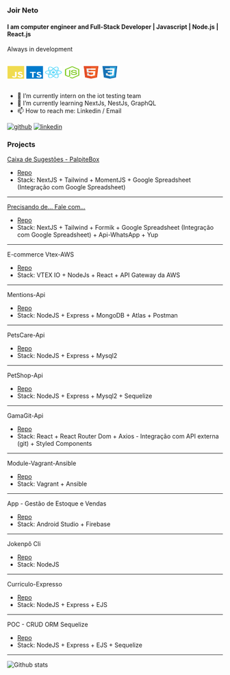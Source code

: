 ### Joir Neto

#### I am computer engineer and Full-Stack Developer | Javascript | Node.js | React.js

Always in development
<div style="display: inline_block"><br>
  <img align="center" alt="Joir-Js" height="30" width="40" src="https://raw.githubusercontent.com/devicons/devicon/master/icons/javascript/javascript-plain.svg">
  <img align="center" alt="Eduardo-Ts" height="30" width="40" src="https://raw.githubusercontent.com/devicons/devicon/master/icons/typescript/typescript-plain.svg"> 
  <img align="center" alt="Eduardo-React" height="30" width="40" src="https://raw.githubusercontent.com/devicons/devicon/master/icons/react/react-original.svg">
  <img align="center" alt="Joir-Node" height="30" width="40" src="https://raw.githubusercontent.com/devicons/devicon/master/icons/nodejs/nodejs-plain.svg">
  <img align="center" alt="Joir-HTML" height="30" width="40" src="https://raw.githubusercontent.com/devicons/devicon/master/icons/html5/html5-original.svg">
  <img align="center" alt="Joir-CSS" height="30" width="40" src="https://raw.githubusercontent.com/devicons/devicon/master/icons/css3/css3-original.svg">
</div>
<br>

- 🔭 I’m currently intern on the iot testing team
- 🌱 I’m currently learning NextJs, NestJs, GraphQL
- 📫 How to reach me: Linkedin / Email

[<img src='https://cdn.jsdelivr.net/npm/simple-icons@3.0.1/icons/github.svg' alt='github' height='40'>](https://github.com/joirneto) [<img src='https://cdn.jsdelivr.net/npm/simple-icons@3.0.1/icons/linkedin.svg' alt='linkedin' height='40'>](https://www.linkedin.com/in/joir-neto/)      

### Projects

[Caixa de Sugestões - PalpiteBox](https://palpite-box-joir-dev.vercel.app/)
- [Repo](https://github.com/joirneto/palpite_box)
- Stack: NextJS + Tailwind + MomentJS + Google Spreadsheet (Integração com Google Spreadsheet)

***

[Precisando de... Fale com...](https://precisando-de-fale-com.vercel.app/)
- [Repo](https://github.com/joirneto/PrecisandoDeFaleCom)
- Stack: NextJS + Tailwind + Formik + Google Spreadsheet (Integração com Google Spreadsheet) + Api-WhatsApp + Yup

***

E-commerce Vtex-AWS
- [Repo](https://github.com/joirneto/aws-page)
- Stack: VTEX IO + NodeJs + React + API Gateway da AWS

***

Mentions-Api
- [Repo](https://github.com/joirneto/mentions-api)
- Stack: NodeJS + Express + MongoDB + Atlas + Postman

***

PetsCare-Api
- [Repo](https://github.com/joirneto/petsCare-api)
- Stack: NodeJS + Express + Mysql2

***

PetShop-Api
- [Repo](https://github.com/joirneto/petShop-api)
- Stack: NodeJS + Express + Mysql2 + Sequelize

***

GamaGit-Api
- [Repo](https://github.com/joirneto/gamagit)
- Stack: React + React Router Dom + Axios - Integração com API externa (git) + Styled Components

***

Module-Vagrant-Ansible
- [Repo](https://github.com/joirneto/Module-Vagrant-Ansible)
- Stack: Vagrant + Ansible

***

App - Gestão de Estoque e Vendas
- [Repo](https://github.com/joirneto/app-deposito-moda-intima)
- Stack: Android Studio + Firebase

***

Jokenpô Cli
- [Repo](https://github.com/joirneto/jokenpo)
- Stack: NodeJS

***
Curriculo-Expresso
- [Repo](https://github.com/joirneto/curriculo-expresso)
- Stack: NodeJS + Express + EJS

***

POC - CRUD ORM Sequelize
- [Repo](https://github.com/joirneto/poc-crud-orm)
- Stack: NodeJS + Express + EJS + Sequelize

***

![Github stats](https://github-readme-stats.vercel.app/api?username=joirneto&show_icons=true)


<!--START_SECTION:waka-->
<!--END_SECTION:waka-->
